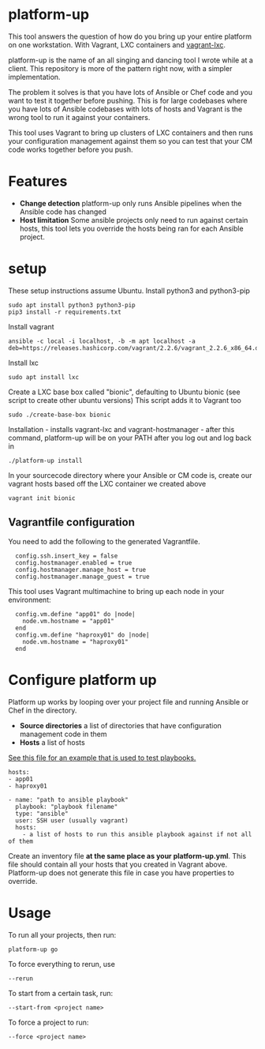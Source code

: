 # platform-up

This tool answers the question of how do you bring up your entire platform on one workstation. With Vagrant, LXC containers and [vagrant-lxc](https://github.com/fgrehm/vagrant-lxc).

platform-up is the name of an all singing and dancing tool I wrote while at a client. This repository is more of the pattern right now, with a simpler implementation.

The problem it solves is that you have lots of Ansible or Chef code and you want to test it together before pushing. This is for large codebases where you have lots of Ansible codebases with lots of hosts and Vagrant is the wrong tool to run it against your containers.

This tool uses Vagrant to bring up clusters of LXC containers and then runs your configuration management against them so you can test that your CM code works together before you push.

# Features

* **Change detection** platform-up only runs Ansible pipelines when the Ansible code has changed
* **Host limitation** Some ansible projects only need to run against certain hosts, this tool lets you override the hosts being ran for each Ansible project.

# setup

These setup instructions assume Ubuntu. Install python3 and python3-pip

```
sudo apt install python3 python3-pip
pip3 install -r requirements.txt
```

Install vagrant
```
ansible -c local -i localhost, -b -m apt localhost -a deb=https://releases.hashicorp.com/vagrant/2.2.6/vagrant_2.2.6_x86_64.deb
```
Install lxc
```
sudo apt install lxc
```

Create a LXC base box called "bionic", defaulting to Ubuntu bionic (see script to create other ubuntu versions) This script adds it to Vagrant too
```
sudo ./create-base-box bionic
```
Installation - installs vagrant-lxc and vagrant-hostmanager - after this command, platform-up will be on your PATH after you log out and log back in
```
./platform-up install 
```
In your sourcecode directory where your Ansible or CM code is, create our vagrant hosts based off the LXC container we created above
```
vagrant init bionic
```
## Vagrantfile configuration
You need to add the following to the generated Vagrantfile.

```
  config.ssh.insert_key = false
  config.hostmanager.enabled = true
  config.hostmanager.manage_host = true
  config.hostmanager.manage_guest = true
```

This tool uses Vagrant multimachine to bring up each node in your environment:

```
  config.vm.define "app01" do |node|
    node.vm.hostname = "app01"
  end
  config.vm.define "haproxy01" do |node|
    node.vm.hostname = "haproxy01"
  end  
```

# Configure platform up

Platform up works by looping over your project file and running Ansible or Chef in the directory.

 * **Source directories** a list of directories that have configuration management code in them
 * **Hosts** a list of hosts

[See this file for an example that is used to test playbooks.](https://github.com/samsquire/devops-pipeline-starter/blob/master/platform-up.yml)

```
hosts:
- app01
- haproxy01

- name: "path to ansible playbook"
  playbook: "playbook filename"
  type: "ansible"
  user: SSH user (usually vagrant)
  hosts:
    - a list of hosts to run this ansible playbook against if not all of them
```

Create an inventory file **at the same place as your platform-up.yml**. This file should contain all your hosts that you created in Vagrant above. Platform-up does not generate this file in case you have properties to override.

# Usage

To run all your projects, then run:

```
platform-up go
```

To force everything to rerun, use 

```
--rerun
```

To start from a certain task, run:

```
--start-from <project name>
```

To force a project to run:

```
--force <project name>
```


